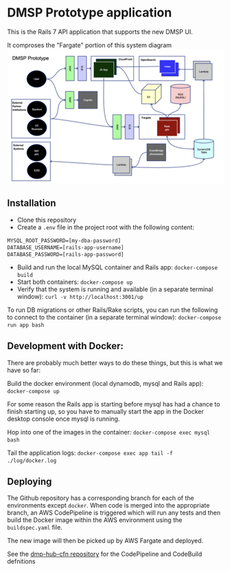 # DMSP Prototype application

This is the Rails 7 API application that supports the new DMSP UI.

It comproses the "Fargate" portion of this system diagram
<img src="docs/dmsp_prototype.png?raw=true">

## Installation

- Clone this repository
- Create a `.env` file in the project root with the following content:
```
MYSQL_ROOT_PASSWORD=[my-dba-password]
DATABASE_USERNAME=[rails-app-username]
DATABASE_PASSWORD=[rails-app-password]
```
- Build and run the local MySQL container and Rails app: `docker-compose build`
- Start both containers: `docker-compose up`
- Verify that the system is running and available (in a separate terminal window): `curl -v http://localhost:3001/up`

To run DB migrations or other Rails/Rake scripts, you can run the following to connect to the container (in a separate terminal window): `docker-compose run app bash`


## Development with Docker:
There are probably much better ways to do these things, but this is what we have so far:

Build the docker environment (local dynamodb, mysql and Rails app): `docker-compose up`

For some reason the Rails app is starting before mysql has had a chance to finish starting up, so you have to manually start the app in the Docker desktop console once mysql is running.

Hop into one of the images in the container: `docker-compose exec mysql bash`

Tail the application logs: `docker-compose exec app tail -f ./log/docker.log`


## Deploying

The Github repository has a corresponding branch for each of the environments except `docker`. When code is merged into the appropriate branch, an AWS CodePipeline is triggered which will run any tests and then build the Docker image within the AWS environment using the `buildspec.yaml` file.

The new image will then be picked up by AWS Fargate and deployed.

See the [dmp-hub-cfn repository](https://github.com/CDLUC3/dmp-hub-cfn) for the CodePipeline and CodeBuild defnitions
